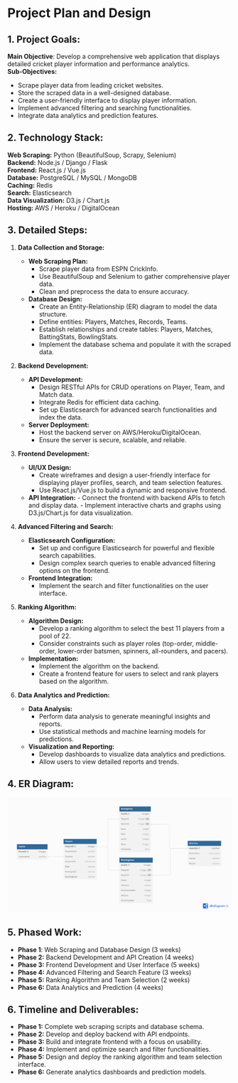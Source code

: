 # Project Plan and Design
## 1. Project Goals:
**Main Objective**: Develop a comprehensive web application that displays detailed cricket player information and performance analytics.<br>
**Sub-Objectives:**
- Scrape player data from leading cricket websites.
- Store the scraped data in a well-designed database.
- Create a user-friendly interface to display player information.
- Implement advanced filtering and searching functionalities.
- Integrate data analytics and prediction features.
  
## 2. Technology Stack:
**Web Scraping:** Python (BeautifulSoup, Scrapy, Selenium) <br>
**Backend:** Node.js / Django / Flask <br>
**Frontend:** React.js / Vue.js <br>
**Database:** PostgreSQL / MySQL / MongoDB <br>
**Caching:** Redis <br>
**Search:** Elasticsearch <br>
**Data Visualization:** D3.js / Chart.js <br>
**Hosting:** AWS / Heroku / DigitalOcean <br>

## 3. Detailed Steps:
1. **Data Collection and Storage:**

   - **Web Scraping Plan:**
     - Scrape player data from ESPN CrickInfo.
     - Use BeautifulSoup and Selenium to gather comprehensive player data.
     - Clean and preprocess the data to ensure accuracy.
   - **Database Design:**
      - Create an Entity-Relationship (ER) diagram to model the data structure.
      - Define entities: Players, Matches, Records, Teams.
      - Establish relationships and create tables: Players, Matches, BattingStats, BowlingStats.
      -  Implement the database schema and populate it with the scraped data.
2. **Backend Development:**

   - **API Development:**
       - Design RESTful APIs for CRUD operations on Player, Team, and Match data.
       - Integrate Redis for efficient data caching.
       - Set up Elasticsearch for advanced search functionalities and index the data.
   - **Server Deployment:**
       - Host the backend server on AWS/Heroku/DigitalOcean.
       - Ensure the server is secure, scalable, and reliable.
3. **Frontend Development:**

    - **UI/UX Design:**
        - Create wireframes and design a user-friendly interface for displaying player profiles, search, and team selection features.
        - Use React.js/Vue.js to build a dynamic and responsive frontend.
    - **API Integration:**
            - Connect the frontend with backend APIs to fetch and display data.
            - Implement interactive charts and graphs using D3.js/Chart.js for data visualization.
4. **Advanced Filtering and Search:**

    - **Elasticsearch Configuration:**
        - Set up and configure Elasticsearch for powerful and flexible search capabilities.
        - Design complex search queries to enable advanced filtering options on the frontend.
    - **Frontend Integration:**
        - Implement the search and filter functionalities on the user interface.
5. **Ranking Algorithm:**

   - **Algorithm Design:**
        - Develop a ranking algorithm to select the best 11 players from a pool of 22.
        - Consider constraints such as player roles (top-order, middle-order, lower-order batsmen, spinners, all-rounders, and pacers).
   - **Implementation:**
        - Implement the algorithm on the backend.
        - Create a frontend feature for users to select and rank players based on the algorithm.
6. **Data Analytics and Prediction:**

    - **Data Analysis:**
        - Perform data analysis to generate meaningful insights and reports.
        - Use statistical methods and machine learning models for predictions.
    - **Visualization and Reporting:**
        - Develop dashboards to visualize data analytics and predictions.
        - Allow users to view detailed reports and trends.

## 4. ER Diagram:
<img src = ./static/CricketInsight.png>

## 5. Phased Work:
- **Phase 1**: Web Scraping and Database Design (3 weeks)
- **Phase 2:** Backend Development and API Creation (4 weeks)
- **Phase 3:** Frontend Development and User Interface (5 weeks)
- **Phase 4:** Advanced Filtering and Search Feature (3 weeks)
- **Phase 5:** Ranking Algorithm and Team Selection (2 weeks)
- **Phase 6:** Data Analytics and Prediction (4 weeks)
  
## 6. Timeline and Deliverables:
- **Phase 1:** Complete web scraping scripts and database schema.
- **Phase 2:** Develop and deploy backend with API endpoints.
- **Phase 3:** Build and integrate frontend with a focus on usability.
- **Phase 4:** Implement and optimize search and filter functionalities.
- **Phase 5:** Design and deploy the ranking algorithm and team selection interface.
- **Phase 6:** Generate analytics dashboards and prediction models.
